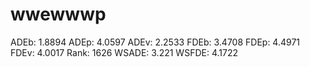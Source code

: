 # wwewwwp

ADEb: 1.8894
ADEp: 4.0597
ADEv: 2.2533
FDEb: 3.4708
FDEp: 4.4971
FDEv: 4.0017
Rank: 1626
WSADE: 3.221
WSFDE: 4.1722